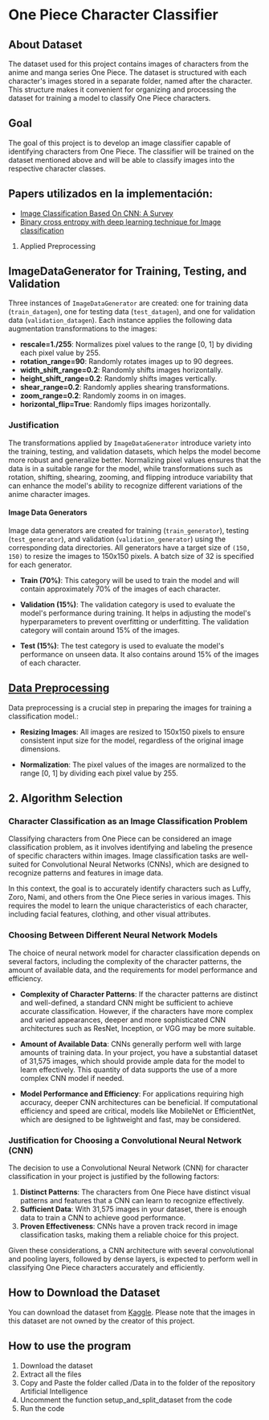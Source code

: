 # One Piece Character Classifier

## About Dataset
The dataset used for this project contains images of characters from the anime and manga series One Piece. The dataset is structured with each character's images stored in a separate folder, named after the character. This structure makes it convenient for organizing and processing the dataset for training a model to classify One Piece characters.

## Goal
The goal of this project is to develop an image classifier capable of identifying characters from One Piece. The classifier will be trained on the dataset mentioned above and will be able to classify images into the respective character classes.

## Papers utilizados en la implementación:
- [Image Classification Based On CNN: A Survey](https://www.researchgate.net/publication/355800126_Image_Classification_Based_On_CNN_A_Survey)
- [Binary cross entropy with deep learning technique for
Image classification](https://www.researchgate.net/profile/Vamsidhar-Yendapalli/publication/344854379_Binary_cross_entropy_with_deep_learning_technique_for_Image_classification/links/5f93eed692851c14bce1ac68/Binary-cross-entropy-with-deep-learning-technique-for-Image-classification.pdf)


1. Applied Preprocessing

## ImageDataGenerator for Training, Testing, and Validation

Three instances of `ImageDataGenerator` are created: one for training data (`train_datagen`), one for testing data (`test_datagen`), and one for validation data (`validation_datagen`). Each instance applies the following data augmentation transformations to the images:

- **rescale=1./255**: Normalizes pixel values to the range [0, 1] by dividing each pixel value by 255.
- **rotation_range=90**: Randomly rotates images up to 90 degrees.
- **width_shift_range=0.2**: Randomly shifts images horizontally.
- **height_shift_range=0.2**: Randomly shifts images vertically.
- **shear_range=0.2**: Randomly applies shearing transformations.
- **zoom_range=0.2**: Randomly zooms in on images.
- **horizontal_flip=True**: Randomly flips images horizontally.

### Justification
The transformations applied by `ImageDataGenerator` introduce variety into the training, testing, and validation datasets, which helps the model become more robust and generalize better. Normalizing pixel values ensures that the data is in a suitable range for the model, while transformations such as rotation, shifting, shearing, zooming, and flipping introduce variability that can enhance the model's ability to recognize different variations of the anime character images.

#### Image Data Generators

Image data generators are created for training (`train_generator`), testing (`test_generator`), and validation (`validation_generator`) using the corresponding data directories. All generators have a target size of `(150, 150)` to resize the images to 150x150 pixels. A batch size of 32 is specified for each generator.


- **Train (70%)**: This category will be used to train the model and will contain approximately 70% of the images of each character.

- **Validation (15%)**: The validation category is used to evaluate the model's performance during training. It helps in adjusting the model's hyperparameters to prevent overfitting or underfitting. The validation category will contain around 15% of the images.

- **Test (15%)**: The test category is used to evaluate the model's performance on unseen data. It also contains around 15% of the images of each character.

## [Data Preprocessing](https://www.geeksforgeeks.org/data-preprocessing-in-data-mining/)
Data preprocessing is a crucial step in preparing the images for training a classification model.:

- **Resizing Images**: All images are resized to 150x150 pixels to ensure consistent input size for the model, regardless of the original image dimensions.

- **Normalization**: The pixel values of the images are normalized to the range [0, 1] by dividing each pixel value by 255.

## 2. Algorithm Selection

### Character Classification as an Image Classification Problem

Classifying characters from One Piece can be considered an image classification problem, as it involves identifying and labeling the presence of specific characters within images. Image classification tasks are well-suited for Convolutional Neural Networks (CNNs), which are designed to recognize patterns and features in image data.

In this context, the goal is to accurately identify characters such as Luffy, Zoro, Nami, and others from the One Piece series in various images. This requires the model to learn the unique characteristics of each character, including facial features, clothing, and other visual attributes.

### Choosing Between Different Neural Network Models

The choice of neural network model for character classification depends on several factors, including the complexity of the character patterns, the amount of available data, and the requirements for model performance and efficiency.

- **Complexity of Character Patterns**: If the character patterns are distinct and well-defined, a standard CNN might be sufficient to achieve accurate classification. However, if the characters have more complex and varied appearances, deeper and more sophisticated CNN architectures such as ResNet, Inception, or VGG may be more suitable.

- **Amount of Available Data**: CNNs generally perform well with large amounts of training data. In your project, you have a substantial dataset of 31,575 images, which should provide ample data for the model to learn effectively. This quantity of data supports the use of a more complex CNN model if needed.

- **Model Performance and Efficiency**: For applications requiring high accuracy, deeper CNN architectures can be beneficial. If computational efficiency and speed are critical, models like MobileNet or EfficientNet, which are designed to be lightweight and fast, may be considered.

### Justification for Choosing a Convolutional Neural Network (CNN)

The decision to use a Convolutional Neural Network (CNN) for character classification in your project is justified by the following factors:

1. **Distinct Patterns**: The characters from One Piece have distinct visual patterns and features that a CNN can learn to recognize effectively.
2. **Sufficient Data**: With 31,575 images in your dataset, there is enough data to train a CNN to achieve good performance.
3. **Proven Effectiveness**: CNNs have a proven track record in image classification tasks, making them a reliable choice for this project.

Given these considerations, a CNN architecture with several convolutional and pooling layers, followed by dense layers, is expected to perform well in classifying One Piece characters accurately and efficiently.

## How to Download the Dataset
You can download the dataset from [Kaggle](https://www.kaggle.com/datasets/ibrahimserouis99/one-piece-image-classifier?select=Data). Please note that the images in this dataset are not owned by the creator of this project.

## How to use the program
1. Download the dataset
2. Extract all the files
3. Copy and Paste the folder called /Data in to the folder of the repository Artificial Intelligence
4. Uncomment the function setup_and_split_dataset from the code
5. Run the code